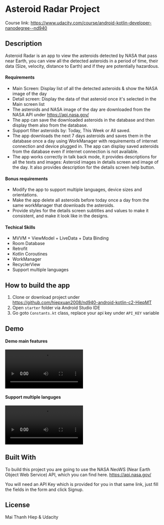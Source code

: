# Asteroid Radar Project

Course link: https://www.udacity.com/course/android-kotlin-developer-nanodegree--nd940

## Description

Asteroid Radar is an app to view the asteroids detected by NASA that pass near Earth, you can view all the detected asteroids in a period of time, their data (Size, velocity, distance to Earth) and if they are potentially hazardous.

#### Requirements

- Main Screen: Display list of all the detected asteroids & show the NASA image of the day
- Detail screen: Display the data of that asteroid once it's selected in the Main screen list
- The asteroids and NASA image of the day are downloaded from the NASA API under https://api.nasa.gov/
- The app can save the downloaded asteroids in the database and then display them also from the database.
- Support filter asteroids by: Today, This Week or All saved.
- The app downloads the next 7 days asteroids and saves them in the database once a day using WorkManager with requirements of internet connection and device plugged in. The app can display saved asteroids from the database even if internet connection is not available.
- The app works correctly in talk back mode, it provides descriptions for all the texts and images: Asteroid images in details screen and image of the day. It also provides description for the details screen help button.

#### Bonus requirements

- Modify the app to support multiple languages, device sizes and orientations.
- Make the app delete all asteroids before today once a day from the same workManager that downloads the asteroids.
- Provide styles for the details screen subtitles and values to make it consistent, and make it look like in the designs.


#### Techical Skills

- MVVM + ViewModel + LiveData + Data Binding
- Room Database
- Retrofit
- Kotlin Coroutines
- WorkManager
- RecyclerView
- Support multiple languages

## How to build the app

1. Clone or download project under https://github.com/hiepxuan2008/nd940-android-kotlin-c2-HiepMT
2. Open `starter` folder via Android Studio IDE
3. Go goto `Constants.kt` class, replace your api key under `API_KEY` variable

## Demo

#### Demo main features

   <video width="50%" src="./demo/demo1.mp4"></video>


#### Support multiple languges

   <video width="50%" src="./demo/demo2.mp4"></video>


## Built With

To build this project you are going to use the NASA NeoWS (Near Earth Object Web Service) API, which you can find here.
https://api.nasa.gov/

You will need an API Key which is provided for you in that same link, just fill the fields in the form and click Signup.

## License

Mai Thanh Hiep & Udacity
